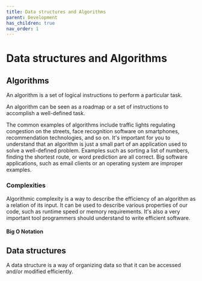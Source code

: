 ```yaml
---
title: Data structures and Algorithms
parent: Development
has_children: true
nav_order: 1
---
```


# Data structures and Algorithms
## Algorithms
An algorithm is a set of logical instructions to perform a particular task. 

An algorithm can be seen as a roadmap or a set of instructions to accomplish a well-defined task. 

The common examples of algorithms include traffic lights
regulating congestion on the streets, face recognition software on
smartphones, recommendation technologies, and so on.
It's important for you to understand that an algorithm is just a small part
of an application used to solve a well-defined problem. Examples such
as sorting a list of numbers, finding the shortest route, or word prediction
are all correct. Big software applications, such as email clients or an
operating system are improper examples.

### Complexities
Algorithmic complexity is a way to describe the efficiency of an algorithm as a relation of its input. It can be used to describe various properties of our code, such as runtime speed or memory requirements. It's also a very important tool programmers should understand to write efficient software. 
#### Big O Notation

## Data structures
A data structure is a way of organizing data so that it can be accessed and/or modified efficiently.